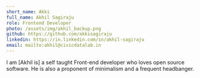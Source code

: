 ```yaml
---
short_name: Akki
full_name: Akhil Sagiraju
role: Frontend Developer 
photo: /assets/img/akhil_backup.png 
github: https://github.com/akkisagiraju
linkedin: https://in.linkedin.com/in/akhil-sagiraju
email: mailto:akhil@civicdatalab.in
---
```


I am [Akhil is] a self taught Front-end developer who loves open source software. He is also a proponent of minimalism and a frequent headbanger.